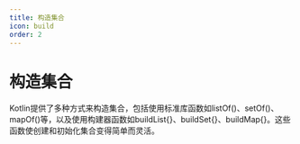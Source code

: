 ```yaml
---
title: 构造集合
icon: build
order: 2
---
```


# 构造集合

Kotlin提供了多种方式来构造集合，包括使用标准库函数如listOf()、setOf()、mapOf()等，以及使用构建器函数如buildList{}、buildSet{}、buildMap{}。这些函数使创建和初始化集合变得简单而灵活。
